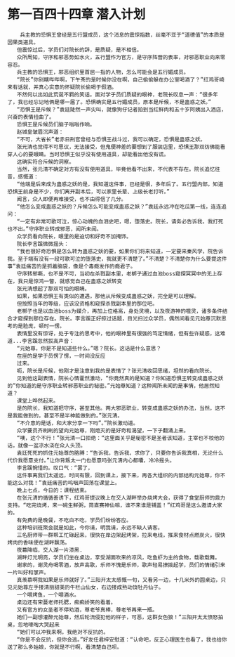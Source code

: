 # 第一百四十四章 潜入计划
        兵主教的恐惧王曾经是五行盟成员，这个消息的震惊指数，丝毫不亚于“道德值”的本质是因果类道具。
       但震惊过后，学员们对院长的辞，是质疑，是不相信。
       众所周知，守序和邪恶势如水火，五行盟作为官方，是守序阵营的表率，对邪恶职业向来零容忍。
       兵主教的恐惧王，邪恶组织里首屈一指的人物，怎么可能会是五行媚成员。
       “院长”你别瞎哔哔啊，下午茶的是时候你没在啊，自己偷偷躲在办公室喝酒了？”红鸡哥崎来有话就，并真心实意的怀疑院长偷喝于假酒。
       不然何以出如此荒诞不羁的笑话。面对学于员们质疑的眼神，老院长叹息一声：“很多年了，我已经忘记地俩是哪一届了。恐惧确实是五行媚成员，原本是斥候，不是蛊惑之妖。”
       “恐惧王是斥候？”袁廷陡然一声尖叫，就像狗仔记者拍到当红鲜肉和五十岁阿姨出入酒店，兴奋的表情扭曲了。
       恐惧王是斥候员们脑子嗡嗡作响。
       赵城皇皱眉沉声道：
       “不可，大省长”老赤日刑官曾经与恐惧王战斗过，我可以确定，恐惧是蛊惑之妖。
       张元清也觉得不可思议，无法接受，但鬼便神差的要想到了服装店里，恐惧王那双彷佛能看穿人心的要眼睛。当时恐惧王似乎没有使用道具，却能看出他没有谎。
       这确实符合斥候的洞察。
       当然，张元清不确定对方有没有使用道具，毕竟他看不出来，不代表不存在。院长追忆往昔，感慨道：
       “他端是后来成为蛊惑之妖的是，我知道这件事，已经是很，多年后了。五行盟内部，知道恐惧王前身是不少，你们离开副本后，可以家里长辈、上级长老打听。”
       闻言，众人即便再难接受，也不由得信了几分。
       “他怎么变成蛊惑之妖的？斥候怎么可能变成蛊惑之妖？”袁廷永远冲在吃瓜第一线，连连追问：
       “一定有非常可歌可泣，惊心动魄的血泪史吧，嗯，堕落史。院长，请务必告诉我，我打死也不出。”守序职业转成邪恶，闻所未闻。
       众学员看向院长，眼里的是迫切和好奇不加掩饰。
       院长李言蹊微微摇头：
       “我也很好奇恐惧是怎么转为蛊惑之妖的要，如果你们将来知道，一定要来秦风学，院告诉我。至于端有没有一段可歌可泣的堕落史，我就更不清楚了。”不清楚？不清楚你为什么要提这件事”袁廷痛苦的是抓着脑袋，像是个毒瘾发作的瘾君子。
       守序转邪嘶，也不是不可，当初在杀戮副本里，老梆子通过血池boss窥探冥冥中的无上存在，我只是惊鸿一瞥，就感觉自己在蛊惑之妖转变
       张元清想起了那双可怕的眼睛。
       如果，如果恐惧王有类似的遭遇，那他从斥候变成蛊惑之妖，完全是可以理解。
       但按照当年的等级，应该没资格和窥探杀戮副本里的那位吧。
       老梆子也是以血池boss为媒介，再加上位格高，身处灵境，以及夜游神的噬灵，诸多条件结合才窥探到那位存在。院长。李言蹊正好掠过话题，目光扫过众学员，偶然间看见元始尊沉默思考的是脸庞，顿时一愣。
       表情里没有惊讶，处于专注的思考中，他的眼神里有很强的笃定情绪，但有些许疑惑，这难道...李言蹊忽然拔高声音：
       “元始尊，你是不是知道些什么。”嗯？院长。这话是什么意思？
       在座的是学于员愣了愣，一时间没反应
       过来。
       呃，院长是斥候，他刚才是注意到我的是表情了？张元清收回思绪，坦然的看向院长。
       见到他这副表情，院长心情霍然激动，“你竟然真的是知道？你知道恐惧王转变成蛊惑之妖的”你知道的是守序职业转邪恶职业的秘密。”元始尊知道？这种闻所未闻的是事情，他居然知道？
       课堂上哗然起来。
       是的院长，我知道把守序，甚至其他。两大邪恶职业，转变成蛊惑之妖的办法，当然，这不是我能做到的，甚至不是半神能做到的。”张元清。
       “不介意的是话，和大家分享一下吗”。”院长激动道。
       众学要员齐刷刷的望向元始尊，刚熄灭的是好奇和渴望，一下子翻涌上来。
       “噢，这个不行！”张元清一口拒绝：“这里面关乎是秘密不是圣者该知道，主宰也不校他的话，就像一盆凉水浇在众人头顶。
       袁廷死死的抓住元始尊的胳膊：“告诉我，告诉我，求你了，只要你告诉我真相，无论什么代价我愿意支付。”让你背叛太一门也愿意吗张元清内心都囔，冷冷摇头。
       李言蹊惋惜的。叹口气：“罢了，
       这件事离我们太遥远，时间有限，回到课上，接下来，再各大组织的内部结构元始尊，你不能这么对我！”袁廷痛苦的呜咽声回荡在课堂上。
       晚上七点，今日的：课程结束。
       在张元清的循循善诱下，红鸡哥提议晚上在交人湖畔举办烧烤大会，获得了食堂厨师的鼎力支持。“吃完烧烤，来一碗生鲜粥，简直赛神仙嘛，谁不来谁是铺盖！”红鸡哥是这么邀请大家的。
       有免费的是晚餐，不吃白不吃，学员们纷纷答应。
       这种培训班聚会就是如此，今你请，明我请，永远不缺人请客。
       三名厨师带一群帮工忙碌起来，很快在岸边架起烤架，拉来电线，推来食材点燃炭火，很快烤肉的香味便在湖畔飘荡。
       夜幕降临，交人湖一片漆黑.
       湖畔灯光明亮，学员们坐在桌边，享受湖面吹来的凉风，吃鱼虾为主的食物，载歌载舞。
       谢家的，谢灵舟喝零酒，放声高歌，乐师不愧是乐师，歌声轻易撩拨起学，员们的情绪引来一片叫好和掌声。
       真羡慕啊我如果是乐师就好了。”三阳开太太感慨一句，又看另一边，十几米外的圆桌边，只见元始尊左手搂清丽甜美的牛栏山仙女，右边搂成熟动饶牡丹仙子。
       一个喂烤鱼，一个喂酒水。
       桌边还有宋蔓老师托腮，痴痴娇笑的看着。
       又有官方的女圣者不停劝酒，尊老爷真棒，尊老爷再来一瓶。
       她们一副想灌醉元始尊，然后轮流侵犯他的样子，可恶，这群女色狼！”三阳开太太愤怒拍桌，忽地嚎啕大哭起来
       “她们可以冲我来啊，我绝对不反抗的。
       “你是不会反抗，但你会逃。”好友任君梓安慰道：“认命吧，反正心理医生也看了，我也给你送了那么多姑娘，你就是不行啊，看清楚自己呗。